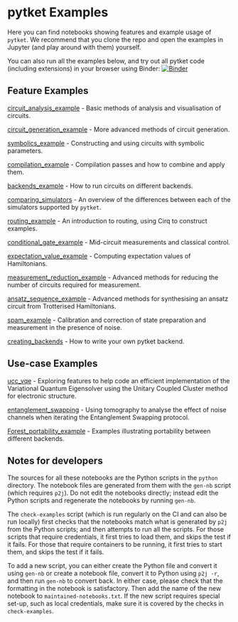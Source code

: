 # pytket Examples

Here you can find notebooks showing features and example usage of `pytket`. We
recommend that you clone the repo and open the examples in Jupyter (and play
around with them) yourself.

You can also run all the examples below, and try out all pytket code (including extensions) in your
browser using Binder:  [![Binder](https://mybinder.org/badge_logo.svg)](https://mybinder.org/v2/gh/CQCL/pytket/master?filepath=examples)

## Feature Examples

[circuit_analysis_example](https://github.com/CQCL/pytket/blob/master/examples/circuit_analysis_example.ipynb) -
Basic methods of analysis and visualisation of circuits.

[circuit_generation_example](https://github.com/CQCL/pytket/blob/master/examples/circuit_generation_example.ipynb) -
More advanced methods of circuit generation.

[symbolics_example](https://github.com/CQCL/pytket/blob/master/examples/symbolics_example.ipynb) -
Constructing and using circuits with symbolic parameters.

[compilation_example](https://github.com/CQCL/pytket/blob/master/examples/compilation_example.ipynb) -
Compilation passes and how to combine and apply them.

[backends_example](https://github.com/CQCL/pytket/blob/master/examples/backends_example.ipynb) -
How to run circuits on different backends.

[comparing_simulators](https://github.com/CQCL/pytket/blob/master/examples/comparing_simulators.ipynb) -
An overview of the differences between each of the simulators supported by `pytket`.

[routing_example](https://github.com/CQCL/pytket/blob/master/examples/routing_example.ipynb) -
An introduction to routing, using Cirq to construct examples.

[conditional_gate_example](https://github.com/CQCL/pytket/blob/master/examples/conditional_gate_example.ipynb) -
Mid-circuit measurements and classical control.

[expectation_value_example](https://github.com/CQCL/pytket/blob/master/examples/expectation_value_example.ipynb) -
Computing expectation values of Hamiltonians.

[measurement_reduction_example](https://github.com/CQCL/pytket/blob/master/examples/measurement_reduction_example.ipynb) -
Advanced methods for reducing the number of circuits required for
measurement.

[ansatz_sequence_example](https://github.com/CQCL/pytket/blob/master/examples/ansatz_sequence_example.ipynb) - Advanced methods for synthesising an ansatz circuit from Trotterised Hamiltonians.

[spam_example](https://github.com/CQCL/pytket/blob/master/examples/spam_example.ipynb) -
Calibration and correction of state preparation and measurement in the presence of noise.

[creating_backends](https://github.com/CQCL/pytket/blob/master/examples/creating_backends.ipynb) - How to write your own pytket backend.

## Use-case Examples

[ucc_vqe](https://github.com/CQCL/pytket/blob/master/examples/ucc_vqe.ipynb) -
Exploring features to help code an efficient implementation of the Variational Quantum Eigensolver using the Unitary Coupled Cluster method for electronic structure.

[entanglement_swapping](https://github.com/CQCL/pytket/blob/master/examples/entanglement_swapping.ipynb) -
Using tomography to analyse the effect of noise channels when iterating the Entanglement Swapping protocol.

[Forest_portability_example](https://github.com/CQCL/pytket/blob/master/examples/Forest_portability_example.ipynb) -
Examples illustrating portability between different backends.

## Notes for developers

The sources for all these notebooks are the Python scripts in the `python`
directory. The notebook files are generated from them with the `gen-nb` script
(which requires `p2j`). Do not edit the notebooks directly; instead edit the
Python scripts and regenerate the notebooks by running `gen-nb`.

The `check-examples` script (which is run regularly on the CI and can also be
run locally) first checks that the notebooks match what is generated by `p2j`
from the Python scripts; and then attempts to run all the scripts. For those
scripts that require credentials, it first tries to load them, and skips the
test if it fails. For those that require containers to be running, it first
tries to start them, and skips the test if it fails.

To add a new script, you can either create the Python file and convert it using
`gen-nb` or create a notebook file, convert it to Python using `p2j -r`, and
then run `gen-nb` to convert back. In either case, please check that the
formatting in the notebook is satisfactory. Then add the name of the new
notebook to `maintained-notebooks.txt`. If the new script requires special
set-up, such as local credentials, make sure it is covered by the checks in
`check-examples`.
